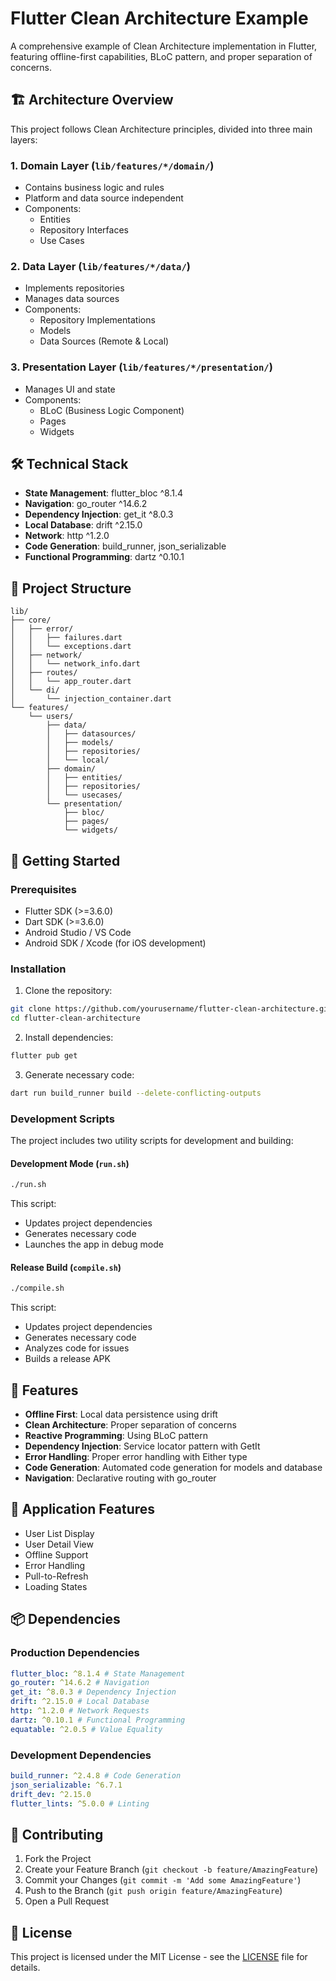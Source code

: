 # Flutter Clean Architecture Example

A comprehensive example of Clean Architecture implementation in Flutter, featuring offline-first capabilities, BLoC pattern, and proper separation of concerns.

## 🏗 Architecture Overview

This project follows Clean Architecture principles, divided into three main layers:

### 1. Domain Layer (`lib/features/*/domain/`)

- Contains business logic and rules
- Platform and data source independent
- Components:
  - Entities
  - Repository Interfaces
  - Use Cases

### 2. Data Layer (`lib/features/*/data/`)

- Implements repositories
- Manages data sources
- Components:
  - Repository Implementations
  - Models
  - Data Sources (Remote & Local)

### 3. Presentation Layer (`lib/features/*/presentation/`)

- Manages UI and state
- Components:
  - BLoC (Business Logic Component)
  - Pages
  - Widgets

## 🛠 Technical Stack

- **State Management**: flutter_bloc ^8.1.4
- **Navigation**: go_router ^14.6.2
- **Dependency Injection**: get_it ^8.0.3
- **Local Database**: drift ^2.15.0
- **Network**: http ^1.2.0
- **Code Generation**: build_runner, json_serializable
- **Functional Programming**: dartz ^0.10.1

## 📁 Project Structure

```
lib/
├── core/
│   ├── error/
│   │   ├── failures.dart
│   │   └── exceptions.dart
│   ├── network/
│   │   └── network_info.dart
│   ├── routes/
│   │   └── app_router.dart
│   └── di/
│       └── injection_container.dart
└── features/
    └── users/
        ├── data/
        │   ├── datasources/
        │   ├── models/
        │   ├── repositories/
        │   └── local/
        ├── domain/
        │   ├── entities/
        │   ├── repositories/
        │   └── usecases/
        └── presentation/
            ├── bloc/
            ├── pages/
            └── widgets/
```

## 🚀 Getting Started

### Prerequisites

- Flutter SDK (>=3.6.0)
- Dart SDK (>=3.6.0)
- Android Studio / VS Code
- Android SDK / Xcode (for iOS development)

### Installation

1. Clone the repository:

```bash
git clone https://github.com/yourusername/flutter-clean-architecture.git
cd flutter-clean-architecture
```

2. Install dependencies:

```bash
flutter pub get
```

3. Generate necessary code:

```bash
dart run build_runner build --delete-conflicting-outputs
```

### Development Scripts

The project includes two utility scripts for development and building:

#### Development Mode (`run.sh`)

```bash
./run.sh
```

This script:

- Updates project dependencies
- Generates necessary code
- Launches the app in debug mode

#### Release Build (`compile.sh`)

```bash
./compile.sh
```

This script:

- Updates project dependencies
- Generates necessary code
- Analyzes code for issues
- Builds a release APK

## 🌟 Features

- **Offline First**: Local data persistence using drift
- **Clean Architecture**: Proper separation of concerns
- **Reactive Programming**: Using BLoC pattern
- **Dependency Injection**: Service locator pattern with GetIt
- **Error Handling**: Proper error handling with Either type
- **Code Generation**: Automated code generation for models and database
- **Navigation**: Declarative routing with go_router

## 📱 Application Features

- User List Display
- User Detail View
- Offline Support
- Error Handling
- Pull-to-Refresh
- Loading States


## 📦 Dependencies

### Production Dependencies

```yaml
flutter_bloc: ^8.1.4 # State Management
go_router: ^14.6.2 # Navigation
get_it: ^8.0.3 # Dependency Injection
drift: ^2.15.0 # Local Database
http: ^1.2.0 # Network Requests
dartz: ^0.10.1 # Functional Programming
equatable: ^2.0.5 # Value Equality
```

### Development Dependencies

```yaml
build_runner: ^2.4.8 # Code Generation
json_serializable: ^6.7.1
drift_dev: ^2.15.0
flutter_lints: ^5.0.0 # Linting
```

## 🤝 Contributing

1. Fork the Project
2. Create your Feature Branch (`git checkout -b feature/AmazingFeature`)
3. Commit your Changes (`git commit -m 'Add some AmazingFeature'`)
4. Push to the Branch (`git push origin feature/AmazingFeature`)
5. Open a Pull Request

## 📄 License

This project is licensed under the MIT License - see the [LICENSE](LICENSE) file for details.
